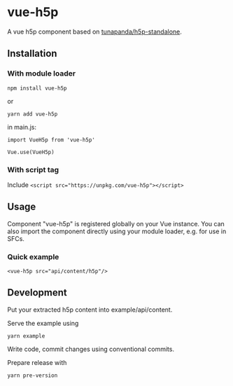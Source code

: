 # vue-h5p
A vue h5p component based on [tunapanda/h5p-standalone](https://github.com/tunapanda/h5p-standalone).

## Installation

### With module loader

`npm install vue-h5p`

or

`yarn add vue-h5p`

in main.js:
```
import VueH5p from 'vue-h5p'

Vue.use(VueH5p)
```

### With script tag
Include `<script src="https://unpkg.com/vue-h5p"></script>`

## Usage
Component "vue-h5p" is registered globally on your Vue instance. You can also import the component directly using your module loader, e.g. for use in SFCs.

### Quick example
```
<vue-h5p src="api/content/h5p"/>
```

## Development

Put your extracted h5p content into example/api/content.

Serve the example using

`yarn example`

Write code, commit changes using conventional commits.

Prepare release with

`yarn pre-version`

